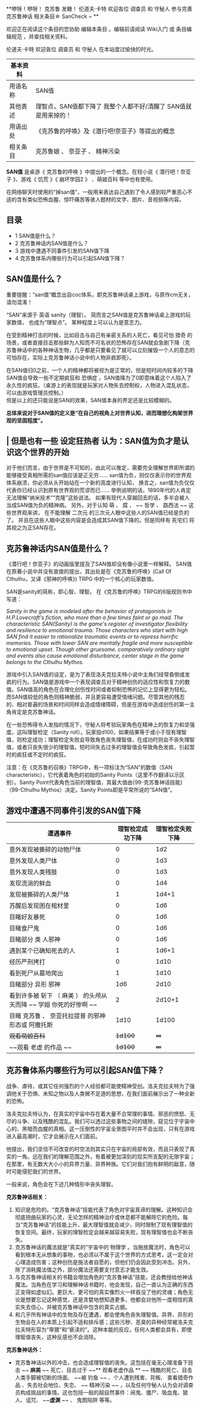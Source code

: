 **咿呀！咿呀！ 克苏鲁  发糖！  伦道夫·卡特  欢迎各位  调查员  和  守秘人  参与完善  克苏鲁神话  相关条目☆  SanCheck  ~
**  

欢迎正在阅读这个条目的您协助  编辑本条目  。编辑前请阅读  Wiki入门  或  条目编辑规范  ，并查找相关资料。

伦道夫·卡特  欢迎各位  调查员  和  守秘人  在本站度过愉快的时光。

|  **基本资料**  ||
|---|---|
|用语名称  |  SAN值   |
|其他表述  |  理智点，SAN值都下降了  我整个人都不好/清醒了  SAN值就是用来掉的！   |
|用语出处  |  《克苏鲁的呼唤》及《潜行吧!奈亚子》等提出的概念   |
|相关条目  |  克苏鲁娘  、  奈亚子  、  精神污染   |
  
**SAN值** 是桌游《  克苏鲁的呼唤  》中提出的一个概念。在轻小说《  潜行吧！奈亚子  》、游戏《  饥荒  》《  崩坏学园2  》
、萌娘百科  等中也有使用。

在网络聊天时使用的“掉san值”，一般用来表达自己遇到了令人感到较严重恶心不适的含有类似恐怖血腥、惊吓痛苦等骇人题材的文字、图片、音视频等内容。

##  目录

  * 1  SAN值是什么？ 
  * 2  克苏鲁神话内SAN值是什么？ 
  * 3  游戏中遭遇不同事件引发的SAN值下降 
  * 4  克苏鲁体系内哪些行为可以引起SAN值下降？ 

##  SAN值是什么？

重要提醒：“san值”概念出自coc体系，即克苏鲁神话桌上游戏，与原作cm无关，请勿混淆！

“SAN”来源于  英语  sanity（理智）。  简而言之SAN值是克苏鲁神话桌上游戏的玩家数值，  也成为“理智点”。 某种程度上可以认为是意志力。

在受到精神打击的时候，比如目击与自己有亲密关系的人死亡，看见可怕  猎奇
的场景，或者直接目击那些鲜为人知而不可名状的恐怖存在SAN就会急剧下降（克苏鲁神话中的各种神话生物，几乎都是只要看见了就可以立刻摧毁一个人的意志的可怕存在，实际上克苏鲁神话小说中的人物非疯即死）。

在SAN值归0之前，一个人的精神都将被视为是正常的，但是短时间内较多的下降SAN值会导致一些不定期疯狂和  恐惧症
，SAN值降为了0即意味着这个人陷入了永久性的疯狂。（桌游上的表现就是玩家对人物失去控制权，人物进入混乱状态，可以由游戏管理员控制。）  
但是以上的还只能说是SAN的效果，SAN值本身的界定还是比较模糊的。

  
**总体来说对于SAN值的定义是“在自己的视角上对世界认知，进而理想化构架世界观的坚固程度”。**

|  但是也有一些  设定狂热者  认为：SAN值为负才是认识这个世界的开始  
---  
对于他们而言，由于世界是不可知的，由此可以推定，需要完全理解世界即所谓的能够接受真相所需的san值应该是正无穷……
san值为负，则仅仅表示你的世界观体系崩溃，你必须从头开始站在一个新的高度进行认知，  换言之，san值为负仅仅代表你已经认识到原有世界观的荒谬而已……
举例说明的话，1890年代的人肯定无法理解“纳米技术”“克隆”这些说法。  如果有现代人穿越回去的话，多半会被人当成SAN值为负的精神病。  另外，对于认知
萌  、  腐  、 ~~ 哲学  、  路西法  ~~ 这些世界观来讲，  在不能理解  二次元  的三次元人眼中这些人的SAN值已经是负的了。
并且在这些人眼中这些内容是会造成其SAN值下降的。但是同样有  死宅们  将其视之为正SAN存在。 </br>  
  
##  克苏鲁神话内SAN值是什么？

《潜行吧！奈亚子》的动画版里提及了SAN值却没有像小说里一样解释。 SAN值在原著小说中并没有直接的提出，其出处是在《克苏鲁的呼唤》(Call Of
Cthulhu，又译《邪神的呼唤》)  TRPG  中的一个核心的玩家数值。  

SAN是sanity的简称，即心智、理智。 在《克苏鲁的呼唤》TRPG的6版规则书中写道：

_Sanity in the game is modeled after the behavior of protagonists in
H.P.Lovecraft's fiction, who more than a few times faint or go mad. The
characteristic SAN(Sanity) is the game's register of investigator flexibility
and resilience to emotional trauma. Those characters who start with high SAN
find it easier to rationalize traumatic events or to repress horrific
memories. Those with lower SAN are mentally fragile and more susceptible to
emotional upset. Though other gruesome. comparatively ordinary sight and
events also cause emotional disturbance, center stage in the game belongs to
the Cthulhu Mythos._

游戏中引入SAN值的设定，是为了表现洛夫克拉夫特小说中主角们经常昏倒或发疯的行为。SAN值是游戏中一个表现调查员对于精神创伤的适应性和恢复力的数值。SAN值高的角色在合理化创伤性时间或者抑制恐怖的记忆上显得更为轻松。而SAN值较低的角色则精神脆弱，并且更容易遭受情绪问题。尽管其他的残忍的、相对普遍的场景和时间同样会造成情绪障碍，但是在游戏中造成创伤的第一主角肯定是克苏鲁神话。

在一些恐怖得令人发指的情况下，守秘人将考验玩家角色在精神上的恢复力和坚强度。这叫理智检定（Sanity
roll）。玩家投d100，如果结果等于或小于现有理智值，则检定成功；理智检定失败会导致角色丧失理智值，在成功时则会不丧失理智值，或者只丧失很少的理智值。短时间失去过多的理智值会导致角色发疯，引起暂时的疯狂或不定时的疯狂。  

注意：在《克苏鲁的召唤》TRPG中，有一项标注为“SAN”的数值（SAN characteristic），它代表着角色的初始的Sanity
Points（这里不作翻译以示区别）。Sanity Point代表角色当前的理智值，其最大值由{99-克苏鲁神话技能}（99-Cthulhu
Mythos）决定。Sanity Points即是平常所说的“SAN值”。

##  游戏中遭遇不同事件引发的SAN值下降

|  遭遇事件  |  理智检定成功下降  |  理智检定失败下降   
---|---|---  
意外发现被撕碎的动物尸体  |  0  |  1d2   
意外发现人类尸体  |  0  |  1d3   
意外发现人类残肢  |  0  |  1d3   
发现流淌的鲜血  |  0  |  1d4   
发现被撕碎的人类尸体  |  1  |  1d4+1   
苏醒后发现困在棺材里  |  0  |  1d6   
目睹好友暴死  |  0  |  1d6   
目睹食尸鬼  |  0  |  1d6   
目睹部分  类  人邪神  |  0  |  1d6   
遇到某个已确知死去的人  |  1  |  1d6+1   
经历严刑拷打  |  0  |  1d10   
看到死尸从墓地爬出  |  1  |  1d10   
目睹部分  异形  邪神  |  1d6  |  2d10   
看到许多被  斩下  （  麻美  ）  的头颅从天而降 ~~ 学姐  你死的好惨啊 ~~ |  2  |  2d10+1   
目睹  克苏鲁  、  奈亚托拉提普  的邪神形态或  阿撒托斯  |  1d10  |  1d100   
~~观看萌娘百科~~ |  ~~1d100~~ |  ~~∞~~  
~~观看 老虚  的作品 ~~ |  ~~1d100~~ |  ~~∞~~  
  
##  克苏鲁体系内哪些行为可以引起SAN值下降？

战争、虐待，或其它任何强烈的个人经验都可能使精神受创。洛夫克拉夫特为了强调他关于恐惧、未知之物以及人类微不足道的思想，在我们面前展示出了一种全新的恐怖。

洛夫克拉夫特认为，在真实的宇宙中存在着大量不合常理的事情、邪恶的愤怒、无尽的斗争、以及残酷的混乱。我们可以透过这些事物之间的缝隙，窥见位于宇宙中心的、黑暗而血腥的真相。这一压倒性的宇宙全景图平时并不会出现，只有在游戏进入最高潮时，它才会展示在人们面前。

他提出，我们坚信不可改变的时空法则其实只在宇宙的局部有效，而且只表现了真实的一角。远在我们的理解范围之外，有着被更加深刻的现实所支配的无限宇宙；在那里，有无数大大小小的异界力量、异界种族。它们对我们抱有鲜明的敌意，随时可能侵犯我们的世界。

一般来说，角色会在下述几种情形中丧失理智。

**克苏鲁神话相关：**

  1. 知识是危险的。“克苏鲁神话”技能代表了角色对宇宙真谛的理解。这种知识会彻底扭曲玩家的心灵，无论怎样的精神治疗或休息都不能解除它的危险。每当“克苏鲁神话”的技能上升，最大理智值就会减少，同时限制了现有理智值的恢复空间。最终，玩家的理智检定会越来越容易失败，现有理智值也会不断丧失。 
  2. 克苏鲁神话的魔法就是“真实的”宇宙中的  物理学  。当施放魔法时，角色可以看到根本无从想象的事物，也必须以不属于这个世界的方式思考。这一定会对心理造成伤害；这种创伤是施法者自愿的，但他们仍会因此受到冲击。另外，除了消耗魔法值之外，部分魔法还需要支付意志才能生效。 
  3. 与克苏鲁神话相关的书籍会增加角色的“克苏鲁神话”技能，还会教授给他神话魔法。当角色在学习和理解神话书籍时，他会发现，自己一直认为正确的东西正变得如虚似幻。更巨大、更可怕的真实像烈火一样吞没了他的灵魂；角色无论是想要忘记这种感觉，还是贪婪地想知道更多，他都会对他所一度相信的真实失去信心，并被克苏鲁神话中包含的真实占据。 
  4. 和几乎所有神话中的生物及存在遭遇，都会使角色丧失理智值。异界、异形的生物会在人的本质上引起不适和排斥感；这些污秽、恶臭的异种经常被洛夫克拉夫特形容为“卑猥”和“亵渎的”。这种本能的反应，任何人类都会具有，即使理智值丧失，这种反感也不会消除。 

**克苏鲁神话外：**

  * 克苏鲁神话以外的冲击，也会造成理智值的丧失。这包括在毫无心理准备下目击 ~~ **麻美** ~~ 死亡、目击过于 ~~** 观看老虚作品  ** ~~ 残酷的死亡、目击人类手脚被切断的场面、 ~~被 钓鱼  ~~ 、个人遭到残害、背叛、  查看猎奇作品  、失去社会地位、失恋、 ~~ 精神污染  ~~ ，以及任何守秘人认为会对调查员构成挑战的事情。这也包括一般的超自然事件：闹鬼、僵尸、吸血鬼、狼人、诅咒、 ~~**虚渊** ~~ 、  鬼图陷阱  等等。 

